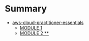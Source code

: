 # Summary

- [aws-cloud-practitioner-essentials](aws-cloud-practtitioner-essentials/intro.md)
    - [MODULE 1](aws-cloud-practtitioner-essentials/module01-introduction-to-the-cloud.md)
    - [MODULE 2 **](aws-cloud-practtitioner-essentials/module02-compute-int-the-cloud)